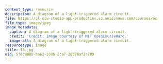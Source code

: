 ```yaml
---
content_type: resource
description: A diagram of a light-triggered alarm circuit.
file: https://ol-ocw-studio-app-production.s3.amazonaws.com/courses/ec-s06-practical-electronics-fall-2004/5fec000bba63300b2ca726570af2a789_13.jpg
file_type: image/jpeg
image_metadata:
  caption: A diagram of a light-triggered alarm circuit.
  credit: 'Credit: Image courtesy of MIT OpenCourseWare.'
  image-alt: A diagram of a light-triggered alarm circuit.
resourcetype: Image
title: 13.jpg
uid: 5fec000b-ba63-300b-2ca7-26570af2a789
---
```

